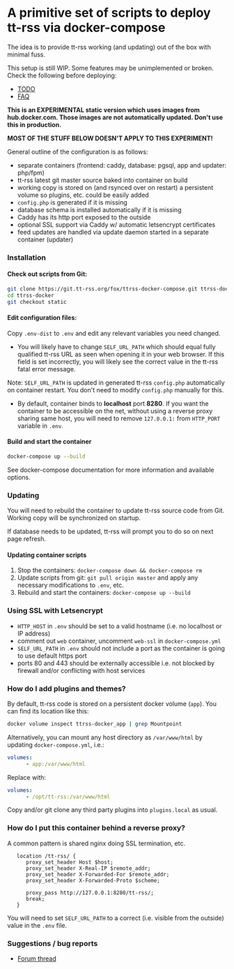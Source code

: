 # A primitive set of scripts to deploy tt-rss via docker-compose

The idea is to provide tt-rss working (and updating) out of the box with minimal fuss.

This setup is still WIP. Some features may be unimplemented or broken. Check the following
before deploying:

- [TODO](https://git.tt-rss.org/fox/ttrss-docker-compose/wiki/TODO)
- [FAQ](https://git.tt-rss.org/fox/ttrss-docker-compose/wiki#faq)

**This is an EXPERIMENTAL static version which uses images from hub.docker.com. Those images are not
automatically updated. Don't use this in production.**

**MOST OF THE STUFF BELOW DOESN'T APPLY TO THIS EXPERIMENT!**

General outline of the configuration is as follows:

 - separate containers (frontend: caddy, database: pgsql, app and updater: php/fpm)
 - tt-rss latest git master source baked into container on build
 - working copy is stored on (and rsynced over on restart) a persistent volume so plugins, etc. could be easily added
 - ``config.php`` is generated if it is missing
 - database schema is installed automatically if it is missing
 - Caddy has its http port exposed to the outside
 - optional SSL support via Caddy w/ automatic letsencrypt certificates
 - feed updates are handled via update daemon started in a separate container (updater)

### Installation

#### Check out scripts from Git:

```sh
git clone https://git.tt-rss.org/fox/ttrss-docker-compose.git ttrss-docker
cd ttrss-docker
git checkout static
```

#### Edit configuration files:

Copy ``.env-dist`` to ``.env`` and edit any relevant variables you need changed.

* You will likely have to change ``SELF_URL_PATH`` which should equal fully qualified tt-rss
URL as seen when opening it in your web browser. If this field is set incorrectly, you will
likely see the correct value in the tt-rss fatal error message.

Note: ``SELF_URL_PATH`` is updated in generated tt-rss ``config.php`` automatically on container
restart. You don't need to modify ``config.php`` manually for this.

* By default, container binds to **localhost** port **8280**. If you want the container to be
accessible on the net, without using a reverse proxy sharing same host, you will need to
remove ``127.0.0.1:`` from ``HTTP_PORT`` variable in ``.env``.

#### Build and start the container

```sh
docker-compose up --build
```

See docker-compose documentation for more information and available options.

### Updating

You will need to rebuild the container to update tt-rss source code from Git. Working copy
will be synchronized on startup.

If database needs to be updated, tt-rss will prompt you to do so on next page refresh.

#### Updating container scripts

1. Stop the containers: ``docker-compose down && docker-compose rm``
2. Update scripts from git: ``git pull origin master`` and apply any necessary modifications to ``.env``, etc.
3. Rebuild and start the containers: ``docker-compose up --build``

### Using SSL with Letsencrypt

 - ``HTTP_HOST`` in ``.env`` should be set to a valid hostname (i.e. no localhost or IP address)
 - comment out ``web`` container, uncomment ``web-ssl`` in ``docker-compose.yml``
 - ``SELF_URL_PATH`` in ``.env`` should not include a port as the container is going to use default https port
 - ports 80 and 443 should be externally accessible i.e. not blocked by firewall and/or conflicting with host services

### How do I add plugins and themes?

By default, tt-rss code is stored on a persistent docker volume (``app``). You can find
its location like this:

```sh
docker volume inspect ttrss-docker_app | grep Mountpoint
```

Alternatively, you can mount any host directory as ``/var/www/html`` by updating ``docker-compose.yml``, i.e.:

```yml
volumes:
      - app:/var/www/html
```

Replace with:

```yml
volumes:
      - /opt/tt-rss:/var/www/html
```

Copy and/or git clone any third party plugins into ``plugins.local`` as usual.

### How do I put this container behind a reverse proxy?

A common pattern is shared nginx doing SSL termination, etc.

```nginx
   location /tt-rss/ {
      proxy_set_header Host $host;
      proxy_set_header X-Real-IP $remote_addr;
      proxy_set_header X-Forwarded-For $remote_addr;
      proxy_set_header X-Forwarded-Proto $scheme;

      proxy_pass http://127.0.0.1:8280/tt-rss/;
      break;
   }
```

You will need to set ``SELF_URL_PATH`` to a correct (i.e. visible from the outside) value in the ``.env`` file.

### Suggestions / bug reports

- [Forum thread](https://community.tt-rss.org/t/docker-compose-tt-rss/2894)
